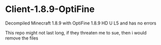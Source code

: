 # Client-1.8.9-OptiFine
Decompiled Minecraft 1.8.9 with  OptiFine 1.8.9 HD U L5 and has no errors

This repo might not last long, if they threaten me to sue, then i would remove the files
